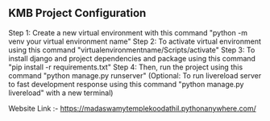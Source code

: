 KMB Project Configuration
-------------------------
Step 1: Create a new virtual environment with this command "python -m venv your virtual environment name"
Step 2: To activate virtual environment using this command "virtualenvironmentname/Scripts/activate"
Step 3: To install django and project dependencies and package using this command "pip install -r requirements.txt"
Step 4: Then, run the project using this command "python manage.py runserver"
(Optional: To run livereload server to fast development response using this command "python manage.py livereload" with a new terminal)

Website Link :- https://madaswamytemplekoodathil.pythonanywhere.com/
